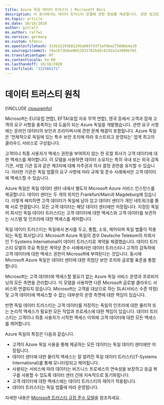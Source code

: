 ```yaml
---
title: Azure 독일 데이터 트러스티 | Microsoft Docs
description: 이 문서에서는 데이터 트러스티 모델에 관한 정보를 제공합니다. 관련 링크도 찾습니다.
ms.topic: article
ms.date: 10/16/2020
author: gitralf
ms.author: ralfwi
ms.service: germany
ms.custom: bfdocs
ms.openlocfilehash: 333b15293b81295a603f3df3af46a27560bb4a20
ms.sourcegitcommit: 7dacbf3b9ae0652931762bd5c8192a1a3989e701
ms.translationtype: HT
ms.contentlocale: ko-KR
ms.lasthandoff: 10/16/2020
ms.locfileid: "122566171"
---
```

# <a name="data-trustee-principle"></a>데이터 트러스티 원칙

[!INCLUDE [closureinfo](../../includes/germany-closure-info.md)]

Microsoft는 EU(유럽 연합), EFTA(유럽 자유 무역 연합), 영국 등에서 고객과 잠재 고객의 요구 사항을 충족하는 데 도움이 되는 Azure 독일을 개발했습니다. 관련 요구 사항에는 온라인 데이터의 보안과 프라이버시에 관한 문제 해결이 포함됩니다. Azure 독일은 ‘전체적으로 독일에 있는 특수 보안 조치에 따라 호스트되고 운영되는’ 업계 최고의 클라우드 서비스로 구성됩니다.

고객이나 최종 사용자가 액세스 권한을 부여하지 않는 한 로컬 회사가 고객 데이터에 대한 액세스를 제어합니다. 이 모델을 사용하면 데이터 소유자는 특히 국내 또는 외국 감독 기관, 사법 기관 등과 같은 제3자에 대해 자주권과 의사 결정 권한을 유지할 수 있습니다. 이러한 기관은 독일 법률의 요구 사항에 따라 규제 및 준수 사례에서만 고객 데이터에 액세스할 수 있습니다.

Azure 독일은 독일 데이터 센터 내에서 별도의 Microsoft Azure 서비스 인스턴스를 제공합니다. 데이터 센터는 두 개의 위치인 Frankfurt/Main과 Magdeburg에 있습니다. 이렇게 배치하면 고객 데이터가 독일에 남아 있고 데이터 센터가 개인 네트워크를 통해 서로 연결됩니다. 모든 고객 데이터는 해당 데이터 센터에만 저장됩니다. 지정된 독일어 회사인 독일 데이터 트러스티는 고객 데이터에 대한 액세스와 고객 데이터를 보관하는 시스템 및 인프라에 대한 액세스를 제어합니다. 

독일 데이터 트러스티는 독일에서 본사를 두고, 통합, 소유, 제어되며 독일 법률이 적용되는 독립 회사입니다. Microsoft Azure 독일의 경우 Deutsche Telekom의 자회사인 T-Systems International이 데이터 트러스티로 계약을 체결했습니다. 데이터 트러스티 모델의 주요 특징은 계약상 준수 사례에서만 데이터 트러스티나 고객의 감독하에 고객 데이터에 대한 액세스 권한이 Microsoft에 부여된다는 것입니다. 동시에 Microsoft Azure 독일은 데이터 센터에 대한 최첨단 보안 조치와 글로벌 표준을 통합합니다.

Microsoft는 고객 데이터에 액세스할 필요가 없는 Azure 독일 서비스 운영과 프로비저닝의 모든 측면을 관리합니다. 이 모델을 사용하면 다른 Microsoft 글로벌 클라우드 서비스와 연결되지 않습니다. Microsoft는 고객을 대상으로 하는 SLA(서비스 수준 약정) 및 고객 데이터에 액세스할 수 없는 대부분의 운영 측면에 대한 책임이 있습니다.

반면 독일 데이터 트러스티는 고객 데이터를 저장하는 독일의 인프라에 대한 물리적 또는 논리적 액세스가 필요한 모든 작업과 프로세스에 대한 책임이 있습니다. 데이터 트러스티는 고객이나 최종 사용자가 시작한 액세스 이외에 고객 데이터에 대한 모든 액세스를 제어합니다. 

Azure 독일의 특징은 다음과 같습니다.

* 고객이 Azure 독일 사용을 통해 제공하는 모든 데이터는 독일 데이터 센터에만 저장됩니다.
* 데이터 센터에 대한 물리적 액세스는 잘 알려진 독일 데이터 트러스티(T-Systems International)를 통해 모니터링되고 제어됩니다.
* 사용되는 서비스에 따라 데이터는 비즈니스 프로세스의 연속성을 보장하고 응급 복구를 사용할 수 있도록 데이터 센터 간에 지속적으로 동기화됩니다.
* 고객 데이터에 대한 액세스에는 데이터 트러스티의 제어가 적용됩니다.
* 데이터 트러스티는 독일 법률에 따라 운영됩니다.

자세한 내용은 [Microsoft 트러스티 규정 준수 모델](https://gallery.technet.microsoft.com/Cloud-Germany-Compliance-4161d8df)을 참조하세요.
